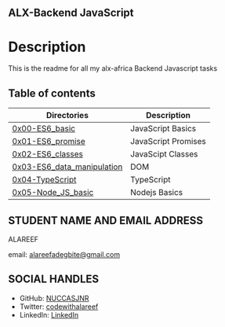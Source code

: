 ## ALX-Backend JavaScript

# Description
This is the readme for all my alx-africa Backend Javascript tasks

## Table of contents
Directories | Description
------------| ----------
[0x00-ES6_basic](./0x00-ES6_basic) | JavaScript Basics
[0x01-ES6_promise](./0x01-ES6_promise) | JavaScript Promises
[0x02-ES6_classes](./0x02-ES6_classes) | JavaScipt Classes
[0x03-ES6_data_manipulation](./0x03-ES6_data_manipulation) | DOM
[0x04-TypeScript](./0x04-TypeScript) | TypeScript
[0x05-Node_JS_basic](./0x05-Node_JS_basic) | Nodejs Basics

## STUDENT NAME AND EMAIL ADDRESS
 ALAREEF

email: alareefadegbite@gmail.com

## SOCIAL HANDLES

- GitHub: [NUCCASJNR](https://github.com/NUCCASJNR)
- Twitter: [codewithalareef](https://twitter.com/codewithalareef)
- LinkedIn: [LinkedIn](https://linkedin.com/in/alareef)
